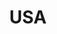 ---
title: USA
slogan: je suis aux USA
slogan_past: j'étais aux USA
url: usa/
menu:
  projets:
    identifier: usa
---